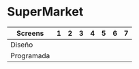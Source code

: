 # SuperMarket

| Screens    | 1 | 2 | 3 | 4 | 5 | 6 | 7 |
|------------|---|---|---|---|---|---|---|
| Diseño     |   |   |   |   |   |   |   |
| Programada |   |   |   |   |   |   |   |
